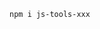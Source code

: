 <!--
 * @Author: kevinZzzzzz
 * @Date: 2023-04-14 15:38:21
 * @version: 
 * @LastEditors: kevinZzzzzz
 * @LastEditTime: 2023-04-14 18:04:39
 * @Description: Do not Edit
 * @FilePath: \js-tools-xxx\README.md
-->

```bash
npm i js-tools-xxx 
```